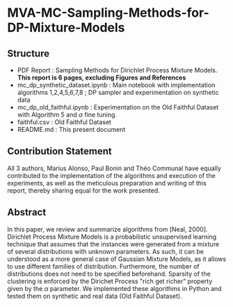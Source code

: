 # MVA-MC-Sampling-Methods-for-DP-Mixture-Models


## Structure

- PDF Report : Sampling Methods for Dirichlet Process Mixture Models. **This report is 6 pages, excluding Figures and References**
- mc_dp_synthetic_dataset.ipynb : Main notebook with implementation algorithms 1,2,4,5,6,7,8 ; DP sampler and experimentation on synthetic data
- mc_dp_old_faithful.ipynb : Experimentation on the Old Faithful Dataset with Algorithm 5 and $\alpha$ fine tuning.
- faithful.csv : Old Faithful Dataset
- README.md : This present document


## Contribution Statement

All 3 authors, Marius Alonso, Paul Bonin and Théo Communal have equally contributed to the implementation of the algorithms and execution of the experiments, as well as the meticulous preparation and writing of this report, thereby sharing equal for the work presented.


## Abstract    

   In this paper, we review and summarize algorithms from [Neal, 2000]. Dirichlet Process Mixture Models is a probabilistic unsupervised learning technique that assumes that the instances were generated from a mixture of several distributions with unknown parameters. As such, it can be understood as a more general case of Gaussian Mixture Models, as it allows to use different families of distribution. Furthermore, the number of distributions does not need to be specified beforehand. Sparsity of the clustering is enforced by the Dirichet Process "rich get richer" property given by the $\alpha$ parameter. We implemented these algorithms in Python and tested them on synthetic and real data (Old Faithful Dataset). 

